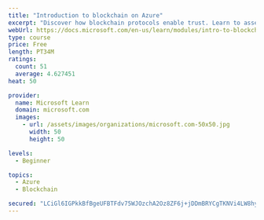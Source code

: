 ```yaml
---
title: "Introduction to blockchain on Azure"
excerpt: "Discover how blockchain protocols enable trust. Learn to assess scenarios for when to use blockchain and decide if it's right for your solution."
webUrl: https://docs.microsoft.com/en-us/learn/modules/intro-to-blockchain/
type: course
price: Free
length: PT34M
ratings:
  count: 51
  average: 4.627451
heat: 50

provider:
  name: Microsoft Learn
  domain: microsoft.com
  images:
    - url: /assets/images/organizations/microsoft.com-50x50.jpg
      width: 50
      height: 50

levels:
  - Beginner

topics:
  - Azure
  - Blockchain

secured: "LCiGl6IGPkkBfBgeUFBTFdv75WJOzchA2Oz8ZF6j+jDDmBRYCgTKNVi4LW8hyl50L9xTvXjv2p5bII4whAetff5iEvkFTHlAEqiZD3EGB1rN2Cq0+IUUezJ7fHiNjuMjH2jko5sjX3tFAjXwy1moJkWJSbDFnsBkrtvZOyUOD2QTt8b/i0Y042GDkvTkZU+stkfV9H5+LkgGh7ioL0BFczmDs9x54G/r6zKYFeZG6yNg1scTlPLm6xQrqEEegfPF/LF8TfRJQ7INzW39/j2vnUFomELbwwYxeoH+Gv5yz2rZmzYY16FQMoGKrVgylSTuWsDisVObQxHMRE4KpnDJ/Oj3y7wSEm1u8xjSPJbfKsa8f23lADg5l6+f8rG269XSgdowH0nBw4CrfRWkOkWBmuUyETwLYN+tn2qaPKXGU5U=;7jH71xTpeWWHyRLx4clnFw=="
---
```



